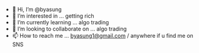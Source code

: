 - 👋 Hi, I’m @byasung
- 👀 I’m interested in ... getting rich
- 🌱 I’m currently learning ... algo trading
- 💞️ I’m looking to collaborate on ... algo trading
- 📫 How to reach me ... byasung1@gmail.com / anywhere if u find me on SNS

<!---
byasung/byasung is a ✨ special ✨ repository because its `README.md` (this file) appears on your GitHub profile.
You can click the Preview link to take a look at your changes.
--->
